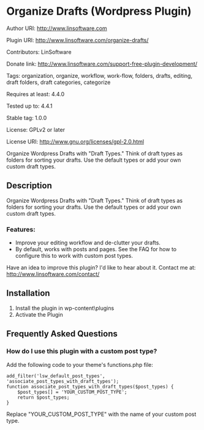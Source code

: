 # Organize Drafts (Wordpress Plugin)

Author URI: http://www.linsoftware.com

Plugin URI: http://www.linsoftware.com/organize-drafts/

Contributors: LinSoftware

Donate link: http://www.linsoftware.com/support-free-plugin-development/

Tags: organization, organize, workflow, work-flow, folders, drafts, editing, draft folders, draft categories, categorize

Requires at least: 4.4.0

Tested up to: 4.4.1

Stable tag: 1.0.0

License: GPLv2 or later

License URI: http://www.gnu.org/licenses/gpl-2.0.html

Organize Wordpress Drafts with "Draft Types."  Think of draft types as folders for sorting your drafts. Use the default types or add your own custom draft types.


## Description

Organize Wordpress Drafts with "Draft Types."  Think of draft types as folders for sorting your drafts. Use the default types or add your own custom draft types.

### Features:

* Improve your editing workflow and de-clutter your drafts.
* By default, works with posts and pages. See the FAQ for how to configure this to work with custom post types.

Have an idea to improve this plugin?  I'd like to hear about it.  Contact me at: http://www.linsoftware.com/contact/

## Installation

1. Install the plugin in wp-content\plugins
2. Activate the Plugin

## Frequently Asked Questions

### How do I use this plugin with a custom post type? 

Add the following code to your theme's functions.php file:

    add_filter('lsw_default_post_types', 'associate_post_types_with_draft_types');
    function associate_post_types_with_draft_types($post_types) {
	    $post_types[] = 'YOUR_CUSTOM_POST_TYPE';
	    return $post_types;
    }

Replace "YOUR_CUSTOM_POST_TYPE" with the name of your custom post type.



